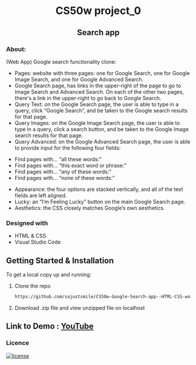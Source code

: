 
<!-- PROJECT TITLE -->
  <h1 align="center">CS50w project_0</h1>

 <h2 2 align="center">
    Search app
    <br />
    </h2>


### About:
(Web App) Google search functionality clone: 

* Pages: website with three pages: one for Google Search, one for Google Image Search, and one for Google Advanced Search.
* Google Search page, has links in the upper-right of the page to go to Image Search and Advanced Search. On each of the other two pages, there's  a link in the upper-right to go back to Google Search.
* Query Text: on the Google Search page, the user is able to type in a query, click “Google Search”, and be taken to the Google search results for that page.
* Query Images: on the Google Image Search page, the user is able to type in a query, click a search button, and be taken to the Google Image search results for that page.
* Query Advanced: on the Google Advanced Search page, the user is able to provide input for the following four fields:
- Find pages with… “all these words:”
- Find pages with… “this exact word or phrase:”
- Find pages with… “any of these words:”
- Find pages with… “none of these words:”
* Appearance: the four options are stacked vertically, and all of the text fields are left aligned.
* Lucky: an “I’m Feeling Lucky” button on the main Google Search page. 
* Aesthetics: the CSS closely matches Google’s own aesthetics.

### Designed with

* HTML & CSS
* Visual Studio Code

<!-- GETTING STARTED -->
## Getting Started & Installation

To get a local copy up and running:

1. Clone the repo
   ```sh
   https://github.com/sajustsmile/CS50w-Google-Search-app--HTML-CSS-work.git
   ```
2. Download .zip file and view unzipped file on localhost

<!-- USAGE EXAMPLES -->
## Link to Demo : [YouTube](https://youtu.be/qowzXPWyZF0)

### Licence
[![license](https://img.shields.io/github/license/sajustsmile/CS50w-Google-Search-app--HTML-CSS-work.svg?style=flat-square)](https://github.com/sajustsmile/CS50w-Google-Search-app--HTML-CSS-work/blob/main/LICENSE)




